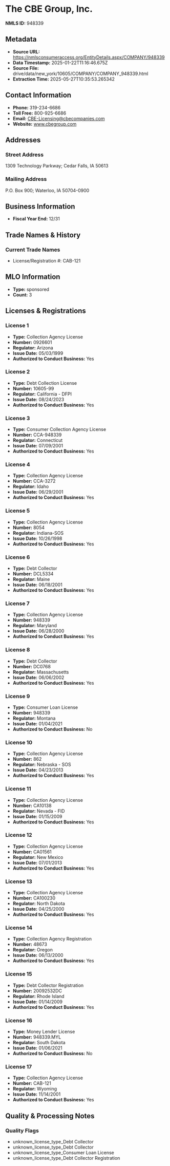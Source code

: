 # The CBE Group, Inc.

**NMLS ID:** 948339

## Metadata
- **Source URL:** https://nmlsconsumeraccess.org/EntityDetails.aspx/COMPANY/948339
- **Data Timestamp:** 2025-01-22T11:16:46.675Z
- **Source File:** drive/data/new_york/10605/COMPANY/COMPANY_948339.html
- **Extraction Time:** 2025-05-27T10:35:53.265342

## Contact Information
- **Phone:** 319-234-6686
- **Toll Free:** 800-925-6686
- **Email:** CBE-Licensing@cbecompanies.com
- **Website:** www.cbegroup.com

## Addresses
### Street Address
1309 Technology Parkway; Cedar Falls, IA 50613

### Mailing Address
P.O. Box 900; Waterloo, IA 50704-0900

## Business Information
- **Fiscal Year End:** 12/31

## Trade Names & History
### Current Trade Names
- License/Registration #: CAB-121

## MLO Information
- **Type:** sponsored
- **Count:** 3

## Licenses & Registrations

### License 1
- **Type:** Collection Agency License
- **Number:** 0926601
- **Regulator:** Arizona
- **Issue Date:** 05/03/1999
- **Authorized to Conduct Business:** Yes

### License 2
- **Type:** Debt Collection License
- **Number:** 10605-99
- **Regulator:** California - DFPI
- **Issue Date:** 08/24/2023
- **Authorized to Conduct Business:** Yes

### License 3
- **Type:** Consumer Collection Agency License
- **Number:** CCA-948339
- **Regulator:** Connecticut
- **Issue Date:** 07/09/2001
- **Authorized to Conduct Business:** Yes

### License 4
- **Type:** Collection Agency License
- **Number:** CCA-3272
- **Regulator:** Idaho
- **Issue Date:** 06/29/2001
- **Authorized to Conduct Business:** Yes

### License 5
- **Type:** Collection Agency License
- **Number:** 8054
- **Regulator:** Indiana-SOS
- **Issue Date:** 10/26/1998
- **Authorized to Conduct Business:** Yes

### License 6
- **Type:** Debt Collector
- **Number:** DCL5334
- **Regulator:** Maine
- **Issue Date:** 06/18/2001
- **Authorized to Conduct Business:** Yes

### License 7
- **Type:** Collection Agency License
- **Number:** 948339
- **Regulator:** Maryland
- **Issue Date:** 06/28/2000
- **Authorized to Conduct Business:** Yes

### License 8
- **Type:** Debt Collector
- **Number:** DC0768
- **Regulator:** Massachusetts
- **Issue Date:** 06/06/2002
- **Authorized to Conduct Business:** Yes

### License 9
- **Type:** Consumer Loan License
- **Number:** 948339
- **Regulator:** Montana
- **Issue Date:** 01/04/2021
- **Authorized to Conduct Business:** No

### License 10
- **Type:** Collection Agency License
- **Number:** 862
- **Regulator:** Nebraska - SOS
- **Issue Date:** 04/23/2013
- **Authorized to Conduct Business:** Yes

### License 11
- **Type:** Collection Agency License
- **Number:** CA10138
- **Regulator:** Nevada - FID
- **Issue Date:** 01/15/2009
- **Authorized to Conduct Business:** Yes

### License 12
- **Type:** Collection Agency License
- **Number:** CA01561
- **Regulator:** New Mexico
- **Issue Date:** 07/01/2013
- **Authorized to Conduct Business:** Yes

### License 13
- **Type:** Collection Agency License
- **Number:** CA100230
- **Regulator:** North Dakota
- **Issue Date:** 04/25/2000
- **Authorized to Conduct Business:** Yes

### License 14
- **Type:** Collection Agency Registration
- **Number:** 48673
- **Regulator:** Oregon
- **Issue Date:** 06/13/2000
- **Authorized to Conduct Business:** Yes

### License 15
- **Type:** Debt Collector Registration
- **Number:** 20092532DC
- **Regulator:** Rhode Island
- **Issue Date:** 01/14/2009
- **Authorized to Conduct Business:** Yes

### License 16
- **Type:** Money Lender License
- **Number:** 948339.MYL
- **Regulator:** South Dakota
- **Issue Date:** 01/06/2021
- **Authorized to Conduct Business:** No

### License 17
- **Type:** Collection Agency License
- **Number:** CAB-121
- **Regulator:** Wyoming
- **Issue Date:** 11/14/2001
- **Authorized to Conduct Business:** Yes

## Quality & Processing Notes
### Quality Flags
- unknown_license_type_Debt Collector
- unknown_license_type_Debt Collector
- unknown_license_type_Consumer Loan License
- unknown_license_type_Debt Collector Registration
